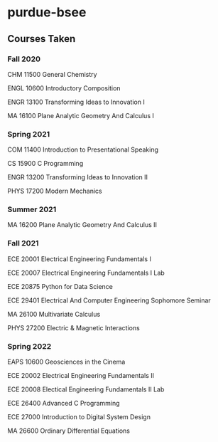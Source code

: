 # purdue-bsee
## Courses Taken
### Fall 2020
CHM 11500 General Chemistry

ENGL 10600 Introductory Composition

ENGR 13100 Transforming Ideas to Innovation I

MA 16100 Plane Analytic Geometry And Calculus I

### Spring 2021
COM 11400 Introduction to Presentational Speaking

CS 15900 C Programming

ENGR 13200 Transforming Ideas to Innovation II

PHYS 17200 Modern Mechanics

### Summer 2021
MA 16200 Plane Analytic Geometry And Calculus II

### Fall 2021
ECE 20001 Electrical Engineering Fundamentals I

ECE 20007 Electrical Engineering Fundamentals I Lab

ECE 20875 Python for Data Science

ECE 29401 Electrical And Computer Engineering Sophomore Seminar

MA 26100 Multivariate Calculus

PHYS 27200 Electric & Magnetic Interactions

### Spring 2022
EAPS 10600 Geosciences in the Cinema

ECE 20002 Electrical Engineering Fundamentals II

ECE 20008 Electical Engineering Fundamentals II Lab

ECE 26400 Advanced C Programming

ECE 27000 Introduction to Digital System Design

MA 26600 Ordinary Differential Equations
